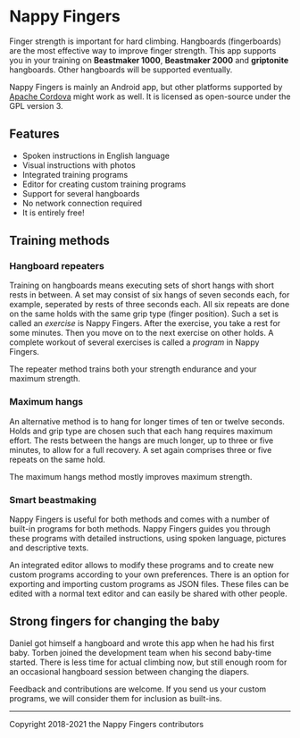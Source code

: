 # Nappy Fingers

Finger strength is important for hard climbing. Hangboards (fingerboards) are the most effective way to improve finger strength.
This app supports you in your training on **Beastmaker 1000**, **Beastmaker 2000** and **griptonite** hangboards. Other hangboards will be supported eventually.

Nappy Fingers is mainly an Android app, but other platforms supported by [Apache Cordova](https://cordova.apache.org/) might work as well. It is licensed as open-source under the GPL version 3.

## Features

* Spoken instructions in English language
* Visual instructions with photos
* Integrated training programs
* Editor for creating custom training programs
* Support for several hangboards
* No network connection required
* It is entirely free!

## Training methods

### Hangboard repeaters

Training on hangboards means executing sets of short hangs with short rests in between. A set may consist of six hangs of seven seconds each, for example, seperated by rests of three seconds each. All six repeats are done on the same holds with the same grip type (finger position). Such a set is called an *exercise* is Nappy Fingers. After the exercise, you take a rest for some minutes. Then you move on to the next exercise on other holds. A complete workout of several exercises is called a *program* in Nappy Fingers.

The repeater method trains both your strength endurance and your maximum strength.

### Maximum hangs

An alternative method is to hang for longer times of ten or twelve seconds. Holds and grip type are chosen such that each hang requires maximum effort. The rests between the hangs are much longer, up to three or five minutes, to allow for a full recovery. A set again comprises three or five repeats on the same hold.

The maximum hangs method mostly improves maximum strength.

### Smart beastmaking

Nappy Fingers is useful for both methods and comes with a number of built-in programs for both methods. Nappy Fingers guides you through these programs with detailed instructions, using spoken language, pictures and descriptive texts.

An integrated editor allows to modify these programs and to create new custom programs according to your own preferences. There is an option for exporting and importing custom programs as JSON files. These files can be edited with a normal text editor and can easily be shared with other people.

## Strong fingers for changing the baby

Daniel got himself a hangboard and wrote this app when he had his first baby. Torben joined the development team when his second baby-time started. There is less time for actual climbing now, but still enough room for an occasional hangboard session between changing the diapers.

Feedback and contributions are welcome. If you send us your custom programs, we will consider them for inclusion as built-ins.

----

Copyright 2018-2021 the Nappy Fingers contributors
